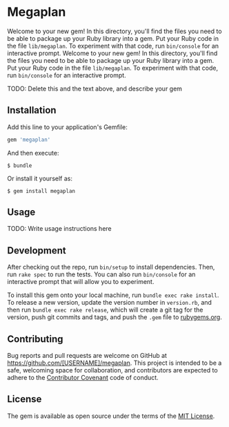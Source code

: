 # Megaplan

Welcome to your new gem! In this directory, you'll find the files you need to be able to package up your Ruby library into a gem. Put your Ruby code in the file `lib/megaplan`. To experiment with that code, run `bin/console` for an interactive prompt.
Welcome to your new gem! In this directory, you'll find the files you need to be able to package up your Ruby library into a gem. Put your Ruby code in the file `lib/megaplan`. To experiment with that code, run `bin/console` for an interactive prompt.

TODO: Delete this and the text above, and describe your gem

## Installation

Add this line to your application's Gemfile:

```ruby
gem 'megaplan'
```

And then execute:

    $ bundle

Or install it yourself as:

    $ gem install megaplan

## Usage

TODO: Write usage instructions here

## Development

After checking out the repo, run `bin/setup` to install dependencies. Then, run `rake spec` to run the tests. You can also run `bin/console` for an interactive prompt that will allow you to experiment.

To install this gem onto your local machine, run `bundle exec rake install`. To release a new version, update the version number in `version.rb`, and then run `bundle exec rake release`, which will create a git tag for the version, push git commits and tags, and push the `.gem` file to [rubygems.org](https://rubygems.org).

## Contributing

Bug reports and pull requests are welcome on GitHub at https://github.com/[USERNAME]/megaplan. This project is intended to be a safe, welcoming space for collaboration, and contributors are expected to adhere to the [Contributor Covenant](http://contributor-covenant.org) code of conduct.


## License

The gem is available as open source under the terms of the [MIT License](http://opensource.org/licenses/MIT).

